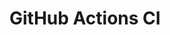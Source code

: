 # GitHub Actions CI


















































































































































